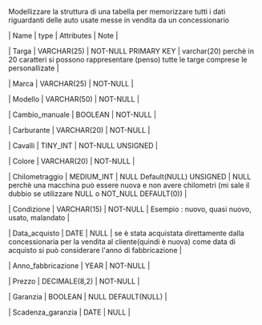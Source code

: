 Modellizzare la struttura di una tabella per memorizzare tutti i dati riguardanti delle auto usate messe in vendita da un concessionario

| Name | type | Attributes | Note |

| Targa | VARCHAR(25) | NOT-NULL PRIMARY KEY | varchar(20) perchè in 20 caratteri si possono rappresentare (penso) tutte le targe comprese le personallizate |

| Marca | VARCHAR(25) | NOT-NULL |

| Modello | VARCHAR(50) | NOT-NULL |

| Cambio_manuale | BOOLEAN | NOT-NULL |

| Carburante | VARCHAR(20) | NOT-NULL |

| Cavalli | TINY_INT | NOT-NULL UNSIGNED |

| Colore | VARCHAR(20) | NOT-NULL |

| Chilometraggio | MEDIUM_INT | NULL Default(NULL) UNSIGNED | NULL perchè una macchina può essere nuova e non avere chilometri (mi sale il dubbio se utilizzare NULL o NOT_NULL DEFAULT(0)) |

| Condizione | VARCHAR(15) | NOT-NULL | Esempio : nuovo, quasi nuovo, usato, malandato |

| Data_acquisto | DATE | NULL | se è stata acquistata direttamente dalla concessionaria per la vendita al cliente(quindi è nuova) come data di acquisto si può considerare l'anno di fabbricazione |

| Anno_fabbricazione | YEAR | NOT-NULL |

| Prezzo | DECIMALE(8,2) | NOT-NULL |

| Garanzia | BOOLEAN | NULL DEFAULT(NULL) |

| Scadenza_garanzia | DATE | NULL |
